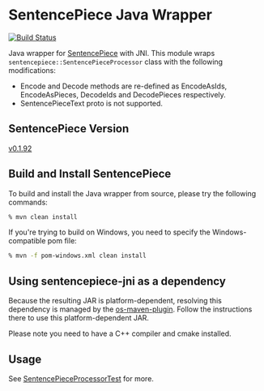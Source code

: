 # SentencePiece Java Wrapper

[![Build Status](https://travis-ci.org/levyfan/sentencepiece-jni.svg?branch=master)](https://travis-ci.org/levyfan/sentencepiece-jni)

Java wrapper for [SentencePiece](https://github.com/google/sentencepiece) with JNI. This module wraps 
`sentencepiece::SentencePieceProcessor` class with the following modifications:

* Encode and Decode methods are re-defined as EncodeAsIds, EncodeAsPieces, DecodeIds and DecodePieces respectively.
* SentencePieceText proto is not supported.

## SentencePiece Version

[v0.1.92](https://github.com/google/sentencepiece/releases/tag/v0.1.92)

## Build and Install SentencePiece

To build and install the Java wrapper from source, please try the following commands:

```bash
% mvn clean install
```

If you're trying to build on Windows, you need to specify the Windows-compatible pom file:

```bash
% mvn -f pom-windows.xml clean install
```

## Using sentencepiece-jni as a dependency

Because the resulting JAR is platform-dependent, resolving this dependency is managed by the [os-maven-plugin](https://github.com/trustin/os-maven-plugin). Follow the instructions there to use this platform-dependent JAR.

Please note you need to have a C++ compiler and cmake installed.

## Usage

See [SentencePieceProcessorTest](src/test/java/com/github/google/sentencepiece/SentencePieceProcessorTest.java) for more.
